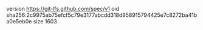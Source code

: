 version https://git-lfs.github.com/spec/v1
oid sha256:2c9975ab75efcf5c79e3177abcdd318d958915794425e7c8272ba41ba0e5eb0e
size 1603
